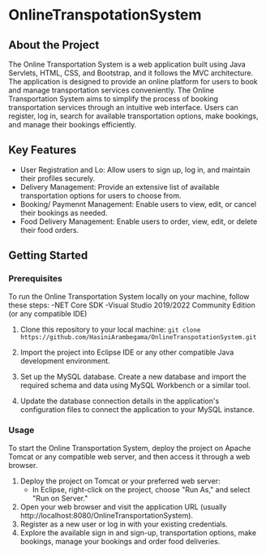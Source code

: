 # OnlineTranspotationSystem

## About the Project
The Online Transportation System is a web application built using Java Servlets, HTML, CSS, and Bootstrap, and it follows the MVC architecture. The application is designed to provide an online platform for users to book and manage transportation services conveniently. 
The Online Transportation System aims to simplify the process of booking transportation services through an intuitive web interface. Users can register, log in, search for available transportation options, make bookings, and manage their bookings efficiently.

## Key Features

- User Registration and Lo: Allow users to sign up, log in, and maintain their profiles securely.
- Delivery Management: Provide an extensive list of available transportation options for users to choose from.
- Booking/ Paymennt Management: Enable users to view, edit, or cancel their bookings as needed.
- Food Delivery Management: Enable users to order, view, edit, or delete their food orders.
  
## Getting Started
### Prerequisites
To run the Online Transportation System locally on your machine, follow these steps:
-NET Core SDK
-Visual Studio 2019/2022 Community Edition (or any compatible IDE)

01. Clone this repository to your local machine:
    ```git clone https://github.com/HasiniArambegama/OnlineTranspotationSystem.git```

02. Import the project into Eclipse IDE or any other compatible Java development environment.
03. Set up the MySQL database. Create a new database and import the required schema and data using MySQL Workbench or a similar tool.
04. Update the database connection details in the application's configuration files to connect the application to your MySQL instance.

### Usage
To start the Online Transportation System, deploy the project on Apache Tomcat or any compatible web server, and then access it through a web browser.

01. Deploy the project on Tomcat or your preferred web server:
    - In Eclipse, right-click on the project, choose "Run As," and select "Run on Server."
02. Open your web browser and visit the application URL (usually http://localhost:8080/OnlineTransportationSystem).
03. Register as a new user or log in with your existing credentials.
04. Explore the available sign in and sign-up, transportation options, make bookings, manage your bookings and order food deliveries.
   
